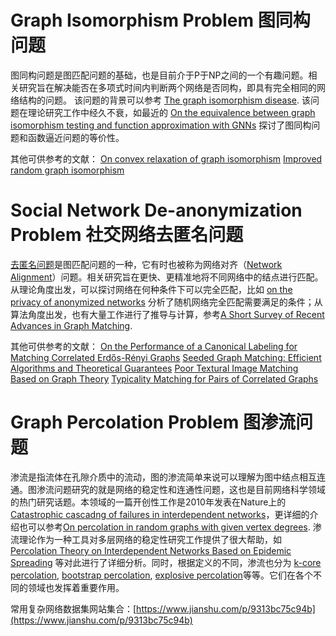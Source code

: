 ﻿# Graph Isomorphism Problem 图同构问题 

图同构问题是图匹配问题的基础，也是目前介于P于NP之间的一个有趣问题。相关研究旨在解决能否在多项式时间内判断两个网络是否同构，即具有完全相同的网络结构的问题。
该问题的背景可以参考 [The graph isomorphism disease](https://onlinelibrary.wiley.com/doi/abs/10.1002/jgt.3190010410). 该问题在理论研究工作中经久不衰，如最近的 [On the equivalence between graph isomorphism testing and function approximation with GNNs](https://arxiv.org/abs/1905.12560) 探讨了图同构问题和函数逼近问题的等价性。

其他可供参考的文献：
[On convex relaxation of graph isomorphism](https://www.pnas.org/content/112/10/2942)
[Improved random graph isomorphism](https://www.sciencedirect.com/science/article/pii/S1570866707000147)

# Social Network De-anonymization Problem 社交网络去匿名问题

[去匿名问题](https://www.cs.utexas.edu/~shmat/shmat_oak09.pdf)是图匹配问题的一种，它有时也被称为网络对齐（[Network Alignment](https://ieeexplore.ieee.org/abstract/document/5360298)）问题。相关研究旨在更快、更精准地将不同网络中的结点进行匹配。从理论角度出发，可以探讨网络在何种条件下可以完全匹配，比如 [on the privacy of anonymized networks](https://dl.acm.org/doi/10.1145/2020408.2020596) 分析了随机网络完全匹配需要满足的条件；从算法角度出发，也有大量工作进行了推导与计算，参考[A Short Survey of Recent Advances in Graph Matching](https://dl.acm.org/doi/10.1145/2911996.2912035). 

其他可供参考的文献：
[On the Performance of a Canonical Labeling for Matching Correlated Erdős-Rényi Graphs](https://www.semanticscholar.org/paper/On-the-Performance-of-a-Canonical-Labeling-for-Dai-Cullina/0b4cb1778386b120370f528727e5fc3be021dbd3)
[Seeded Graph Matching: Efficient Algorithms and Theoretical Guarantees](https://arxiv.org/pdf/1711.10360.pdf)
[Poor Textural Image Matching Based on Graph Theory](https://ui.adsabs.harvard.edu/abs/2016ISPAr41B3..741C/abstract)
[Typicality Matching for Pairs of Correlated Graphs](https://ieeexplore.ieee.org/document/8437567)


# Graph Percolation Problem 图渗流问题

渗流是指流体在孔隙介质中的流动，图的渗流简单来说可以理解为图中结点相互连通。图渗流问题研究的就是网络的稳定性和连通性问题，这也是目前网络科学领域的热门研究话题。本领域的一篇开创性工作是2010年发表在Nature上的 [Catastrophic cascadng of failures in interdependent networks](https://www.nature.com/articles/nature08932)，更详细的介绍也可以参考[On percolation in random graphs with given vertex degrees](https://projecteuclid.org/download/pdf_1/euclid.ejp/1464819466). 渗流理论作为一种工具对多层网络的稳定性研究工作提供了很大帮助，如 [Percolation Theory on Interdependent Networks Based on Epidemic Spreading](https://arxiv.org/pdf/1109.4447.pdf) 等对此进行了详细分析。同时，根据定义的不同，渗流也分为 [k-core percolation](https://journals.aps.org/pre/abstract/10.1103/PhysRevE.90.032816), [bootstrap percolation](https://link.springer.com/referenceworkentry/10.1007%2F978-0-387-30440-3_41), [explosive percolation](https://science.sciencemag.org/content/323/5920/1453)等等。它们在各个不同的领域也发挥着重要作用。



常用复杂网络数据集网站集合：[https://www.jianshu.com/p/9313bc75c94b](https://www.jianshu.com/p/9313bc75c94b)
